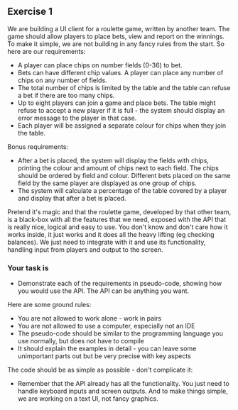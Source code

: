 ## Exercise 1

We are building a UI client for a roulette game, written by another team. The game should allow players to place bets, view and report on the winnings. To make it simple, we are not building in any fancy rules from the start. So here are our requirements:

- A player can place chips on number fields (0-36) to bet.
- Bets can have different chip values. A player can place any number of chips on any number of fields.
- The total number of chips is limited by the table and the table can refuse a bet if there are too many chips.
- Up to eight players can join a game and place bets. The table might refuse to accept a new player if it is full - the system should display an error message to the player in that case.
- Each player will be assigned a separate colour for chips when they join the table.

Bonus requirements:

- After a bet is placed, the system will display the fields with chips, printing the colour and amount of chips next to each field. The chips should be ordered by field and colour. Different bets placed on the same field by the same player are displayed as one group of chips.
- The system will calculate a percentage of the table covered by a player and display that after a bet is placed.

Pretend it's magic and that the roulette game, developed by that other team, is a black-box with all the features that we need, exposed with the API that is really nice, logical and easy to use. You don't know and don't care how it works inside, it just works and it does all the heavy lifting (eg checking balances). We just need to integrate with it and use its functionality, handling input from players and output to the screen.

### Your task is

- Demonstrate each of the requirements in pseudo-code, showing how you would use the API. The API can be anything you want.

Here are some ground rules:

- You are not allowed to work alone - work in pairs
- You are not allowed to use a computer, especially not an IDE
- The pseudo-code should be similar to the programming language you use normally, but does not have to compile
- It should explain the examples in detail - you can leave some unimportant parts out but be very precise with key aspects

The code should be as simple as possible - don't complicate it:

- Remember that the API already has all the functionality. You just need to handle keyboard inputs and screen outputs. And to make things simple, we are working on a text UI, not fancy graphics.
